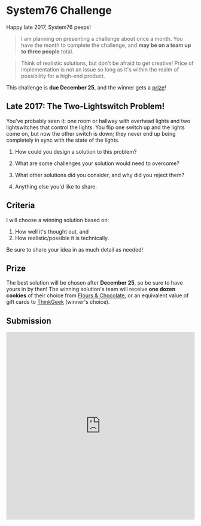 # System76 Challenge

Happy late 2017, System76 peeps!

>I am planning on presenting a challenge about once a month. You have the month
to complete the challenge, and **may be on a team up to three people** total.

>Think of realistic solutions, but don't be afraid to get creative! Price of
implementation is not an issue so long as it's within the realm of possibility
for a high-end product.

This challenge is **due December 25**, and the winner gets a [prize](#prize)!

## Late 2017: The Two-Lightswitch Problem!

You've probably seen it: one room or hallway with overhead lights and two
lightswitches that control the lights. You flip one switch up and the lights
come on, but now the other switch is down; they never end up being completely in
sync with the state of the lights.

1. How could you design a solution to this problem?

2. What are some challenges your solution would need to overcome?

3. What other solutions did you consider, and why did you reject them?

4. Anything else you'd like to share.


## Criteria

I will choose a winning solution based on:

1. How well it's thought out, and
2. How realistic/possible it is technically.

Be sure to share your idea in as much detail as needed!


## Prize

The best solution will be chosen after **December 25**, so be sure to have yours in
by then! The winning solution's team will receive **one dozen cookies** of their
choice from [Flours & Chocolate][fc], or an equivalent value of gift cards to
[ThinkGeek][tg] (winner's choice).


## Submission

<iframe src="https://docs.google.com/forms/d/e/1FAIpQLSdxzCav-w6EIfbCK3ggs7vVh-OfcH9kZYDShARz2cbD-Ci7aQ/viewform?embedded=true" width="100%" height="500" frameborder="0" marginheight="0" marginwidth="0">Loading...</iframe>


[fc]: https://floursandchocolate.co
[tg]: https://thinkgeek.com
